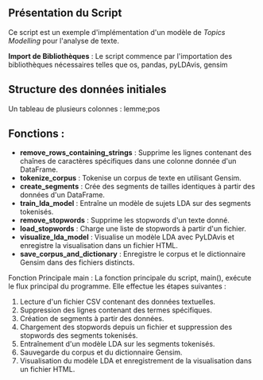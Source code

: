 
## Présentation du Script

Ce script est un exemple d'implémentation d'un modèle de *Topics Modelling*  pour l'analyse de texte.

**Import de Bibliothèques** : Le script commence par l'importation des bibliothèques nécessaires telles que os, pandas, pyLDAvis, gensim

## Structure des données initiales 
Un tableau de plusieurs colonnes : lemme;pos

##  Fonctions :

- **remove_rows_containing_strings** : Supprime les lignes contenant des chaînes de caractères spécifiques dans une colonne donnée d'un DataFrame.
- **tokenize_corpus** : Tokenise un corpus de texte en utilisant Gensim.
- **create_segments** : Crée des segments de tailles identiques à partir des données d'un DataFrame.
- **train_lda_model** : Entraîne un modèle de sujets LDA sur des segments tokenisés.
- **remove_stopwords** : Supprime les stopwords d'un texte donné.
- **load_stopwords** : Charge une liste de stopwords à partir d'un fichier.
- **visualize_lda_model** : Visualise un modèle LDA avec PyLDAvis et enregistre la visualisation dans un fichier HTML.
- **save_corpus_and_dictionary** : Enregistre le corpus et le dictionnaire Gensim dans des fichiers distincts.


Fonction Principale main : La fonction principale du script, main(), exécute le flux principal du programme. Elle effectue les étapes suivantes :

1. Lecture d'un fichier CSV contenant des données textuelles.
2. Suppression des lignes contenant des termes spécifiques.
3. Création de segments à partir des données.
4. Chargement des stopwords depuis un fichier et suppression des stopwords des segments tokenisés.
5. Entraînement d'un modèle LDA sur les segments tokenisés.
6. Sauvegarde du corpus et du dictionnaire Gensim.
7. Visualisation du modèle LDA et enregistrement de la visualisation dans un fichier HTML.


